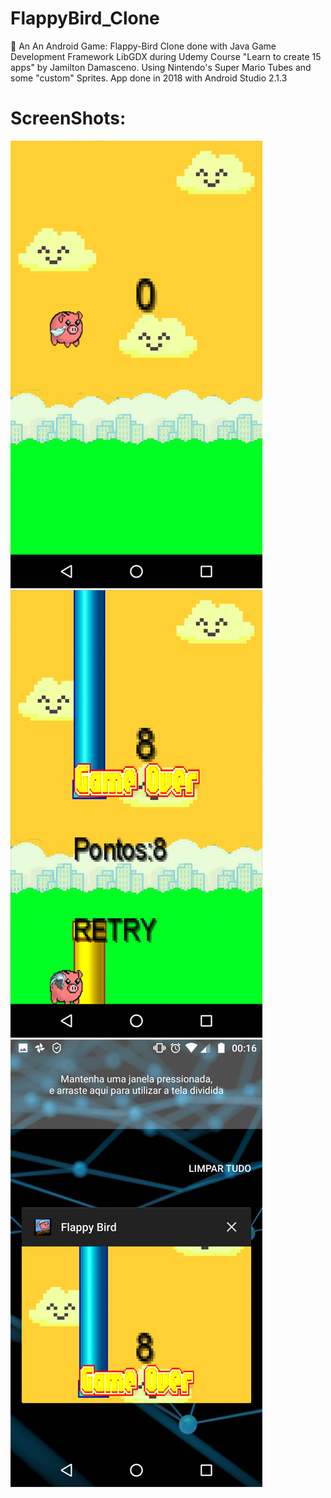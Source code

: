 # FlappyBird_Clone
📱 An An Android Game: Flappy-Bird Clone done with Java Game Development Framework LibGDX during Udemy Course "Learn to create 15 apps" by Jamilton Damasceno. Using Nintendo's Super Mario Tubes and some "custom" Sprites. App done in 2018 with Android Studio 2.1.3

# ScreenShots:

![](Images/Start_Screen.png)
![](Images/Game_Over.png)
![](Images/Task_Screen.png)
